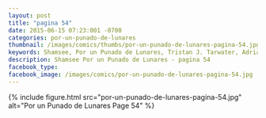 ```yaml
---
layout: post
title: "pagina 54"
date: 2015-06-15 07:23:001 -0700
categories: por-un-punado-de-lunares
thumbnail: /images/comics/thumbs/por-un-punado-de-lunares-pagina-54.jpg
keywords: Shamsee, Por un Punado de Lunares, Tristan J. Tarwater, Adrian Ricker
description: Shamsee Por un Punado de Lunares - pagina 54
facebook_type: 
facebook_image: /images/comics/por-un-punado-de-lunares-pagina-54.jpg
---
```

{% include figure.html src="por-un-punado-de-lunares-pagina-54.jpg" alt="Por un Punado de Lunares Page 54" %}